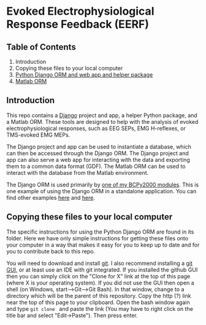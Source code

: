 # Evoked Electrophysiological Response Feedback (EERF)

## Table of Contents

1. Introduction
2. Copying these files to your local computer
3. [Python Django ORM and web app and helper package](https://github.com/cboulay/EERF/tree/master/python)
4. [Matlab ORM](https://github.com/cboulay/EERF/tree/master/matlab)

## Introduction

This repo contains a [Django](https://www.djangoproject.com/) project and app, a helper Python package,
and a Matlab ORM. These tools are designed to help with the analysis of evoked electrophysiological responses,
such as EEG SEPs, EMG H-reflexes, or TMS-evoked EMG MEPs. 

The Django project and app can be used to instantiate a database, which can then be accessed through the Django ORM.
The Django project and app can also serve a web app for interacting with the data and exporting them to a common data format (GDF).
The Matlab ORM can be used to interact with the database from the Matlab environment.

The Django ORM is used primarily by [one of my BCPy2000 modules](https://github.com/cboulay/MyBCPyModules/blob/master/ERPExtension.py).
This is one example of using the Django ORM in a standalone application. You can find other examples
[here](https://github.com/cboulay/EERF/blob/master/python/standalone.py) and [here](https://github.com/cboulay/EERF/blob/master/python/eerfx/utils/MonitorNewTrials.pyw).

## Copying these files to your local computer

The specific instructions for using the Python Django ORM are found in its folder.
Here we have only simple instructions for getting these files onto your computer in a way that 
makes it easy for you to keep up to date and for you to contribute back to this repo.

You will need to download and install [git](https://help.github.com/articles/set-up-git).
I also recommend installing a [git GUI](http://git-scm.com/downloads/guis), or at least use an IDE with git integrated.
If you installed the github GUI then you can simply click on the "Clone for X" link at the top of this page (where X is your operating system).
If you did not use the GUI then open a shell (on Windows, start-->Git-->Git Bash).
In that window, change to a directory which will be the parent of this repository.
Copy the http (?) link near the top of this page to your clipboard.
Open the bash window again and type `git clone ` and paste the link (You may have to right click on the title bar and select "Edit->Paste"). Then press enter.
